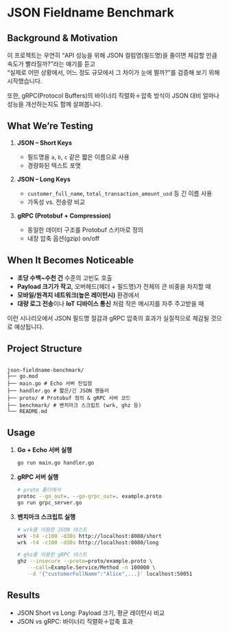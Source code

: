 # JSON Fieldname Benchmark

## Background & Motivation

이 프로젝트는 우연히 “API 성능을 위해 JSON 컬럼명(필드명)을 줄이면 체감할 만큼 속도가 빨라질까?”라는 얘기를 듣고  
“실제로 어떤 상황에서, 어느 정도 규모에서 그 차이가 눈에 띌까?”를 검증해 보기 위해 시작했습니다.

또한, gRPC(Protocol Buffers)의 바이너리 직렬화＋압축 방식이 JSON 대비 얼마나 성능을 개선하는지도 함께 살펴봅니다.

## What We’re Testing

1. **JSON – Short Keys**

   - 필드명을 `a`, `b`, `c` 같은 짧은 이름으로 사용
   - 경량화된 텍스트 포맷

2. **JSON – Long Keys**

   - `customer_full_name`, `total_transaction_amount_usd` 등 긴 이름 사용
   - 가독성 vs. 전송량 비교

3. **gRPC (Protobuf + Compression)**
   - 동일한 데이터 구조를 Protobuf 스키마로 정의
   - 내장 압축 옵션(gzip) on/off

## When It Becomes Noticeable

- **초당 수백~수천 건** 수준의 고빈도 호출
- **Payload 크기가 작고**, 오버헤드(헤더 + 필드명)가 전체의 큰 비중을 차지할 때
- **모바일/원격지 네트워크(높은 레이턴시)** 환경에서
- **대량 로그 전송**이나 **IoT 디바이스 통신** 처럼 작은 메시지를 자주 주고받을 때

이런 시나리오에서 JSON 필드명 절감과 gRPC 압축의 효과가 실질적으로 체감될 것으로 예상됩니다.

## Project Structure

```

json-fieldname-benchmark/
├── go.mod
├── main.go # Echo 서버 진입점
├── handler.go # 짧은/긴 JSON 핸들러
├── proto/ # Protobuf 정의 & gRPC 서버 코드
├── benchmark/ # 벤치마크 스크립트 (wrk, ghz 등)
└── README.md

```

## Usage

1. **Go + Echo 서버 실행**

   ```bash
   go run main.go handler.go
   ```

2. **gRPC 서버 실행**

   ```bash
   # proto 폴더에서
   protoc --go_out=. --go-grpc_out=. example.proto
   go run grpc_server.go
   ```

3. **벤치마크 스크립트 실행**

   ```bash
   # wrk를 이용한 JSON 테스트
   wrk -t4 -c100 -d30s http://localhost:8080/short
   wrk -t4 -c100 -d30s http://localhost:8080/long

   # ghz를 이용한 gRPC 테스트
   ghz --insecure --proto=proto/example.proto \
       --call=Example.Service/Method -n 100000 \
       -d '{"customerFullName":"Alice",...}' localhost:50051
   ```

## Results

- JSON Short vs Long: Payload 크기, 평균 레이턴시 비교
- JSON vs gRPC: 바이너리 직렬화＋압축 효과
